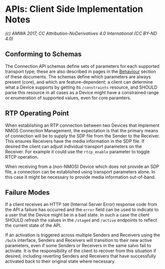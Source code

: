 # APIs: Client Side Implementation Notes

_(c) AMWA 2017, CC Attribution-NoDerivatives 4.0 International (CC BY-ND 4.0)_

## Conforming to Schemas

The Connection API schemas define sets of parameters for each supported transport type; these are also described in pages in the [Behaviour](4.0.%20Behaviour.md) section of these documents. The schemas define which parameters are always present (core), and which are feature-dependent; a client can determine what a Device supports by getting its `/constraints` resource, and SHOULD parse this resource in all cases as a Device might have a constrained range or enumeration of supported values, even for core paramters.

## RTP Operating Point

When establishing an RTP connection between two Devices that implement NMOS Connection Management, the expectation is that the primary means of connection will be to supply the SDP file from the Sender to the Receiver. This ensures Receivers have the media information in the SDP file. If desired the client can adjust individual transport parameters on the Receiver. For example it could use the `rtcp_enable` parameter to toggle RTCP operation.

When receiving from a (non-NMOS) Device which does not provide an SDP file, a connection can be established using transport parameters alone. In this case it might be necessary to provide media information out-of-band.

## Failure Modes

If a client receives an HTTP `500` (Internal Server Error) response code from the API a failure has occurred and the `error` field can be used to indicate to a user that the Device might be in a bad state. In such a case the client SHOULD refresh the values in the `/staged` and `/active` endpoints to reflect the current state of the API.

If an activation is triggered across multiple Senders and Receivers using the `/bulk` interface, Senders and Receivers will transition to their new active parameters, even if some Senders or Receivers in the same salvo fail to activate. It is the responsibility of the client to recover from this situation if desired, including reverting Senders and Receivers that have successfully activated back to their original state where necessary.
